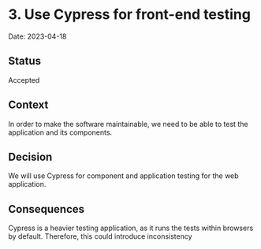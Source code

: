 # 3. Use Cypress for front-end testing

Date: 2023-04-18

## Status

Accepted

## Context

In order to make the software maintainable, we need to be able to test the application and its components.

## Decision

We will use Cypress for component and application testing for the web application.

## Consequences

Cypress is a heavier testing application, as it runs the tests within browsers by default. Therefore, this could introduce
inconsistency 
